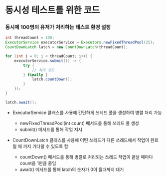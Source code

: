 # 동시성 테스트를 위한 코드

### 동시에 100명의 유저가 처리하는 테스트 환경 설정
``` java
int threadCount = 100;
ExecutorService executorService = Executors.newFixedThreadPool(25);
CountDownLatch latch = new CountDownLatch(threadCount);

for (int i = 0; i < threadCount; i++) {
    executorService.submit(() -> {
        try {
            // 처리 코드
        } finally {
            latch.countDown();
        }
    });
}

latch.await();
```
- ExecutorService 클래스를 사용해 간단하게 쓰레드 풀을 생성하여 병렬 처리 가능
  - newFixedThreadPool(int count) 메서드를 통해 쓰레드 풀 생성
  - submit() 메서드를 통해 작업 지시

- CountDownLatch 클래스를 사용해 어떤 쓰레드가 다른 쓰레드에서 작업이 완료될 때 까지 기다릴 수 있도록 함
  - countDown() 메서드를 통해 병렬로 처리되는 쓰레드 작업이 끝날 때마다 count을 1만큼 줄임
  - await() 메서드를 통해 latch의 숫자가 0이 될때까지 대기